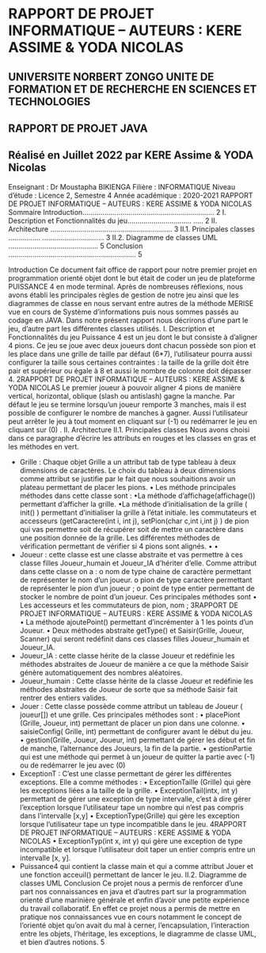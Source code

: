 # RAPPORT DE PROJET INFORMATIQUE – AUTEURS : KERE ASSIME & YODA NICOLAS
UNIVERSITE NORBERT ZONGO
UNITE DE FORMATION ET DE RECHERCHE EN SCIENCES ET TECHNOLOGIES
--------------------------------------------------------------------------------------------------------------------------------------
RAPPORT DE PROJET JAVA
----------------
Réalisé en Juillet 2022 par KERE Assime & YODA Nicolas
-----------------------------------
Enseignant : Dr Moustapha BIKIENGA
Filière : INFORMATIQUE Niveau
d’étude : Licence 2, Semestre 4 
Année académique : 2020-2021
RAPPORT DE PROJET INFORMATIQUE – AUTEURS : KERE ASSIME & YODA NICOLAS
Sommaire
Introduction.................................................................. 2
I. Description et Fonctionnalités du jeu................................ ..... 2
II. Architecture ............................................................. 3
II.1. Principales classes ................     ............................... 3
II.2. Diagramme de classes UML ............................................. 5
Conclusion  ................................................................ 5

Introduction
Ce document fait office de rapport pour notre premier projet en programmation
orienté objet dont le but était de coder un jeu de plateforme PUISSANCE 4 en
mode terminal.
Après de nombreuses réflexions, nous avons établi les principales règles de
gestion de notre jeu ainsi que les diagrammes de classe en nous servant entre
autres de la méthode MERISE vue en cours de Système d’informations puis
nous sommes passés au codage en JAVA.
Dans notre présent rapport nous décrirons d’une part le jeu, d’autre part les
différentes classes utilisés.
I. Description et Fonctionnalités du jeu
Puissance 4 est un jeu dont le but consiste à d’aligner 4 pions. Ce jeu se joue
avec deux joueurs dont chacun possède son pion et les place dans une grille de
taille par défaut (6*7), l’utilisateur pourra aussi configurer la taille sous certaines
contraintes : la taille de la grille doit être pair et supérieur ou égale à 8 et aussi le
nombre de colonne doit dépasser 4.
2RAPPORT DE PROJET INFORMATIQUE – AUTEURS : KERE ASSIME & YODA NICOLAS
Le premier joueur à pouvoir aligner 4 pions de manière vertical, horizontal,
oblique (slash ou antislash) gagne la manche.
Par défaut le jeu se termine lorsqu’un joueur remporte 3 manches, mais il est
possible de configurer le nombre de manches à gagner.
Aussi l’utilisateur peut arrêter le jeu à tout moment en cliquant sur (-1) ou
redémarrer le jeu en cliquant sur (0) .
II. Architecture
II.1. Principales classes
Nous avons choisi dans ce paragraphe d’écrire les attributs en rouges et les classes en gras et les
méthodes en vert.
- Grille : Chaque objet Grille a un attribut tab de type tableau à deux
dimensions de caractères. Le choix du tableau à deux dimensions comme
attribut se justifie par le fait que nous souhaitions avoir un plateau
permettant de placer les pions.
• Les méthode principales méthodes dans cette classe sont :
•La méthode d’affichage(affichage()) permettant d’afficher la grille.
•La méthode d’initialisation de la grille ( init() ) permettant d’initialiser
la grille à l’état initiale.
les commutateurs et accesseurs (getCaractere(int i, int j), setPion(char
c,int i,int j) ) de pion qui vas permettre soit de récupérer soit de mettre
un caractère dans une position donnée de la grille.
Les différentes méthodes de vérification permettant de vérifier si 4
pions sont alignés.
•
•
- Joueur : cette classe est une classe abstraite et vas permettre à ces classe
filles Joueur_humain et Joueur_IA d’hériter d’elle. Comme attribut
dans cette classe on a :
o nom de type chaine de caractère permettant de représenter le nom
d’un joueur. o pion de type caractère permettant de représenter le
pion d’un joueur ;
o point de type entier permettant de stocker le nombre de point d’un
joueur.
Ces principales méthodes sont
• Les accesseurs et les commutateurs de pion, nom ;
3RAPPORT DE PROJET INFORMATIQUE – AUTEURS : KERE ASSIME & YODA NICOLAS
• La méthode ajoutePoint() permettant d’incrémenter à 1 les points
d’un Joueur.
• Deux méthodes abstraite getType() et Saisir(Grille, Joueur,
Scanner) qui seront redéfinit dans ces classes filles
Joueur_humain et Joueur_IA.
- Joueur_IA : cette classe hérite de la classe Joueur et redéfinie les
méthodes abstraites de Joueur de manière a ce que la méthode Saisir
génère automatiquement des nombres aléatoires.
- Joueur_humain : Cette classe hérite de la classe Joueur et redéfinie les
méthodes abstraites de Joueur de sorte que sa méthode Saisir fait rentrer
des entiers valides.
- Jouer : Cette classe possède comme attribut un tableau de Joueur (
joueur[]) et une grille. Ces principales méthodes sont :
• placePiont (Grille, Joueur, int) permettant de placer un pion dans
une colonne.
• saisieConfig( Grille, int) permettant de configurer avant le début
du jeu.
• gestion(Grille, Joueur, Joueur, int) permettant de gérer les début et
fin de manche, l’alternance des Joueurs, la fin de la partie.
• gestionPartie qui est une méthode qui permet à un joueur de quitter
la partie avec (-1) ou de redémarrer le jeu avec (0)
- ExceptionT : C’est une classe permettant de gérer les différentes
exceptions. Elle a comme méthodes :
• ExceptionTaille (Grille) qui gère les exceptions liées a la taille de
la grille.
• ExceptionTail(intx, int y) permettant de gérer une exception de
type intervalle, c’est à dire gérer l’exception lorsque l’utilisateur
tape un nombre qui n’est pas compris dans l’intervalle [x,y]
• ExceptionType(Grille) qui gère les exception lorsque l’utilisateur
tape un type incompatible dans le jeu.
4RAPPORT DE PROJET INFORMATIQUE – AUTEURS : KERE ASSIME & YODA NICOLAS
• ExceptionTyp(int x, int y) qui gère une exception de type
incompatible et lorsque l’utilisateur doit taper un entier compris
entre un intervalle [x, y].
- Puissance4 qui contient la classe main et qui a comme attribut Jouer et
une fonction acceuil() permettant de lancer le jeu.
II.2. Diagramme de classes UML
Conclusion
Ce projet nous a permis de renforcer d’une part nos connaissances en java et
d’autres part sur la programmation orienté d’une marinière générale et enfin
d’avoir une petite expérience du travail collaboratif.
En effet ce projet nous a permis de mettre en pratique nos connaissances vue en
cours notamment le concept de l’orienté objet qu’on avait du mal à cerner,
l’encapsulation, l’interaction entre les objets, l’héritage, les exceptions, le
diagramme de classe UML, et bien d’autres notions.
5

